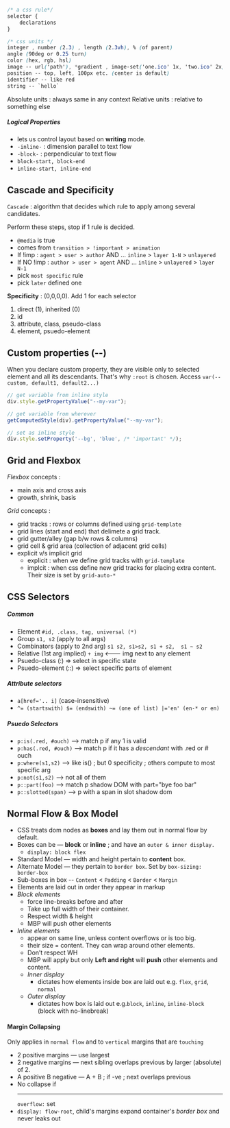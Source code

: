 
```css
/* a css rule*/
selector {
	declarations
}
```

```css
/* css units */
integer , number (2.3) , length (2.3vh), % (of parent)
angle (90deg or 0.25 turn)
color (hex, rgb, hsl)
image -- url('path'), *gradient , image-set('one.ico' 1x, 'two.ico' 2x)
position -- top, left, 100px etc. (center is default)
identifier -- like red
string -- `hello`
```

Absolute units : always same in any context
Relative units : relative to something else
##### Logical Properties
- lets us control layout based on **writing** mode.
- `-inline-` : dimension parallel to text flow 
- `-block-` :  perpendicular to text flow 
- `block-start, block-end` 
- `inline-start, inline-end` 

## Cascade and Specificity

`Cascade` : algorithm that decides which rule to apply among several candidates.

Perform these steps, stop if 1 rule is decided.
- `@media` is true 
- comes from `transition > !important > animation` 
- If !imp : `agent > user > author` AND ... `inline` > `layer 1-N` > `unlayered`
- If NO !imp : `author > user > agent` AND ... `inline` > `unlayered` > `layer N-1`
- pick `most specific` rule
- pick `later` defined one

**Specificity** : (0,0,0,0). Add 1 for each selector
  1. direct (1), inherited (0)
  2. id 
  3. attribute, class, pseudo-class
  4. element, psuedo-element

## Custom properties (--)

When you declare custom property, they are visible only to selected element and all its descendants. That's why `:root` is chosen.  Access `var(--custom, default1, default2...)`

```js
// get variable from inline style
div.style.getPropertyValue("--my-var");

// get variable from wherever
getComputedStyle(div).getPropertyValue("--my-var");

// set as inline style 
div.style.setProperty('--bg', 'blue', /* 'important' */);
```

## Grid and Flexbox

_Flexbox_ concepts :
  - main axis and cross axis
  - growth, shrink, basis

_Grid_ concepts :
 - grid tracks : rows or columns defined using `grid-template` 
 - grid lines (start and end) that delimete a grid track.
 - grid gutter/alley (gap b/w rows & columns)
 - grid cell & grid area (collection of adjacent grid cells)
 - explicit v/s implicit grid
   - explicit : when we define grid tracks with `grid-template`
   - implcit : when css define new grid tracks for placing extra content. Their size is set by `grid-auto-*`


## CSS Selectors

##### Common
- Element `#id, .class, tag, universal (*)`
- Group `s1, s2` (apply to all args)
- Combinators (apply to 2nd arg) `s1 s2, s1>s2, s1 + s2,  s1 ~ s2`  
- Relative (1st arg implied)  `+ img`  <--- img next to any element
- Psuedo-class (:) => select in specific state
- Psuedo-element (::) => select specific parts of element
##### Attribute selectors
- `a[href='.. i]` (case-insensitive)
- `^= (startswith) $= (endswith) ~= (one of list) |='en' (en-* or en)`

##### Psuedo Selectors
- `p:is(.red, #ouch)` --> match p if any 1 is valid 
- `p:has(.red, #ouch)` --> match p if it has a *descendant* with .red or # ouch
- `p:where(s1,s2)` --> like is() ; but 0 specificity ; others compute to most specific arg
- `p:not(s1,s2)` --> not all of them
- `p::part(foo)`  --> match p shadow DOM with part="bye foo bar"
- `p::slotted(span)` --> p with a span in slot shadow dom

## Normal Flow & Box Model

- CSS treats dom nodes as **boxes** and lay them out in normal flow by default. 
- Boxes can be — **block** or **inline** ; and have an `outer & inner display.`
	- `display: block flex`
- Standard Model — width and height pertain to **content** box.
- Alternate Model — they pertain to `border box`. Set by `box-sizing: border-box`
- Sub-boxes in box -- `Content` < `Padding` < `Border` < `Margin`
- Elements are laid out in order they appear in markup
- *Block elements*
    - force line-breaks before and after
    - Take up full width of their container.
    - Respect width & height
    - MBP will push other elements
- *Inline elements*
    - appear on same line, unless content overflows or is too big.
    - their size = content. They can wrap around other elements.
    - Don’t respect WH
    - MBP will apply but only **Left and right** will **push** other elements and content.
  - *Inner display*
    - dictates how elements inside box are laid out e.g. `flex`, `grid`, `normal`
  - *Outer display*
    - dictates how box is laid out e.g.`block`, `inline`, `inline-block` (block with no-linebreak)

#### Margin Collapsing
Only applies in `normal flow` and to `vertical` margins that are `touching`
- 2 positive margins — use largest
- 2 negative margins — next sibling overlaps previous by larger (absolute) of 2.
- A positive B negative — A + B ; if -ve ; next overlaps previous
- No collapse if <br/> <hr/> `overflow:` set
- `display: flow-root`, child's margins expand container's *border box* and never leaks out

